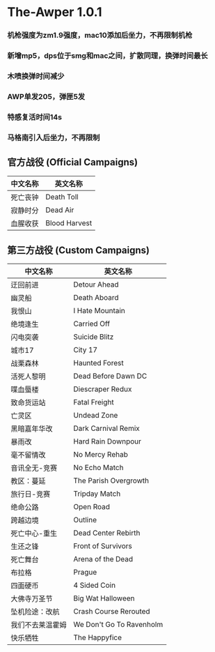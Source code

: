 # The-Awper 1.0.1
### 机枪强度为zm1.9强度，mac10添加后坐力，不再限制机枪
### 新增mp5，dps位于smg和mac之间，扩散同理，换弹时间最长
### 木喷换弹时间减少
### AWP单发205，弹匣5发
### 特感复活时间14s
### 马格南引入后坐力，不再限制

## 官方战役 (Official Campaigns)

| 中文名称       | 英文名称          |
|---------------|------------------|
| 死亡丧钟       | Death Toll       |
| 寂静时分       | Dead Air         |
| 血腥收获       | Blood Harvest    |

## 第三方战役 (Custom Campaigns)

| 中文名称           | 英文名称                |
|-------------------|-----------------------|
| 迂回前进           | Detour Ahead          |
| 幽灵船             | Death Aboard          |
| 我恨山             | I Hate Mountain       |
| 绝境逢生           | Carried Off           |
| 闪电突袭           | Suicide Blitz         |
| 城市17             | City 17               |
| 战栗森林           | Haunted Forest        |
| 活死人黎明         | Dead Before Dawn DC   |
| 喋血蜃楼           | Diescraper Redux      |
| 致命货运站         | Fatal Freight         |
| 亡灵区             | Undead Zone           |
| 黑暗嘉年华改       | Dark Carnival Remix   |
| 暴雨改             | Hard Rain Downpour    |
| 毫不留情改         | No Mercy Rehab        |
| 音讯全无-竞赛      | No Echo Match         |
| 教区：蔓延         | The Parish Overgrowth |
| 旅行日-竞赛        | Tripday Match         |
| 绝命公路           | Open Road             |
| 跨越边境           | Outline               |
| 死亡中心-重生      | Dead Center Rebirth   |
| 生还之锋           | Front of Survivors    |
| 死亡舞台           | Arena of the Dead     |
| 布拉格             | Prague                |
| 四面硬币           | 4 Sided Coin          |
| 大佛寺万圣节       | Big Wat Halloween     |
| 坠机险途：改航     | Crash Course Rerouted |
| 我们不去莱温霍姆   | We Don't Go To Ravenholm  |
| 快乐牺牲           | The Happyfice         |

